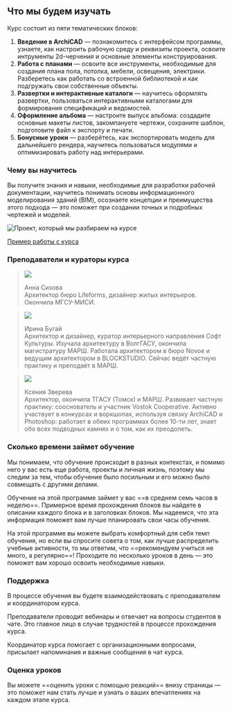 ## Что мы будем изучать

Курс состоит из пяти тематических блоков:

1. **Введение в ArchiCAD** — познакомитесь с интерфейсом программы, узнаете, как настроить рабочую среду и реквизиты проекта, освоите интрументы 2d-черчения и основные элементы конструирования.
2. **Работа с планами** — освоите все инструменты, необходимые для создания плана пола, потолка, мебели, освещения, электрики. Разберетесь как работать со встроенной библиотекой и как подгружать свои собственные объекты.
3. **Развертки и интерактивные каталоги** — научитесь оформлять развертки, пользоваться интерактивными каталогами для формирования спецификаций и ведомостей.
4. **Оформление альбома** — настроите выпуск альбома: создадите основные макеты листов, закомпануете чертежи, сохраните шаблон, подготовите файл к экспорту и печати.
5. **Бонусные уроки** — разберётесь, как экспортировать модель для дальнейшего рендера, научитесь пользоваться модулями и оптимизировать работу над интерьерами.

### Чему вы научитесь

Вы получите знания и навыки, необходимые для разработки рабочей документации, научитесь понимать основы информационного моделирования зданий (BIM), осознаете концепции и преимущества этого подхода — это поможет при создании точных и подробных чертежей и моделей. 

![Проект, который мы разбираем на курсе](/img/trial-lessons/iab-sli.jpg#rounded)

[Пример работы с курса](https://study.softculture.cc/img/trial-lessons/IAB_%25D0%259F%25D1%2580%25D0%25B8%25D0%25BC%25D0%25B5%25D1%2580_%25D1%2580%25D0%25B0%25D0%25B1%25D0%25BE%25D1%2582%25D1%258B_%25D1%2581_%25D0%25BA%25D1%2583%25D1%2580%25D1%2581%25D0%25B0.pdf)

### Преподаватели и кураторы курса

> ![](/img/trial-lessons/annasizova500-2.jpg#circled)
>
> Анна Сизова  
> Архитектор бюро Lifeforms, дизайнер жилых интерьеров. Окончила МГСУ-МИСИ.

<!-- -->
> ![](/img/trial-lessons/bugay-2.jpg#circled)
>
> Ирина Бугай  
> Архитектор и дизайнер, куратор интерьерного направления Софт Культуры. Изучала архитектуру в ВолгГАСУ, окончила магистратуру МАРШ. Работала архитектором в бюро Novoe и ведущим архитектором в BLOCKSTUDIO. Сейчас ведёт частную практику и преподаёт в МАРШ.

<!-- -->
> ![](/img/trial-lessons/ksenia-zvereva-1000-2.png#circled)  
>
> Ксения Зверева  
> Архитектор, окончила ТГАСУ (Томск) и МАРШ. Развивает частную практику: сооснователь и участник Vostok Cooperative. Активно участвует в конкурсах и воркшопах, используя связку ArchiCAD и Photoshop: работает в обеих программах более 10-ти лет, знает обо всех подводных камнях и о том, как их преодолеть.

### Сколько времени займет обучение

Мы понимаем, что обучение происходит в разных контекстах, и помимо него у вас есть еще работа, проекты и личная жизнь, поэтому мы следим за тем, чтобы обучение было посильным и его можно было совмещать с другими делами.

Обучение на этой программе займет у вас ==в среднем семь часов в неделю==. Примерное время прохождения блоков вы найдете в описании каждого блока и в заголовках блоков. Мы надеемся, что эта информация поможет вам лучше планировать свои часы обучения.

На этой программе вы можете выбрать комфортный для себя темп обучения, но если вы спросите совета о том, как лучше распределить учебные активности, то мы ответим, что ==рекомендуем учиться не много, а регулярно==! Проходите по несколько уроков в день — это поможет вам хорошо освоить необходимые навыки.

### Поддержка 

В процессе обучения вы будете взаимодействовать с преподавателем и координатором курса. 

Преподаватели проводит вебинары и отвечает на вопросы студентов в чате. Это главное лицо в случае трудностей в процессе прохождения курса. 

Координатор курса помогает с организационными вопросами, присылает напоминания и важные сообщения в чат курса.

### Оценка уроков

Вы можете ==оценить уроки с помощью реакций== внизу страницы — это поможет нам стать лучше и узнать о ваших впечатлениях на каждом этапе курса.